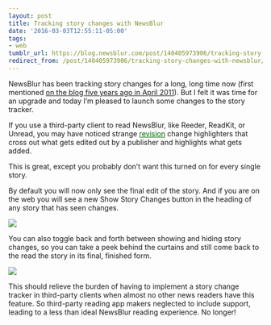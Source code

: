 ```yaml
---
layout: post
title: Tracking story changes with NewsBlur
date: '2016-03-03T12:55:11-05:00'
tags:
- web
tumblr_url: https://blog.newsblur.com/post/140405973906/tracking-story-changes-with-newsblur
redirect_from: /post/140405973906/tracking-story-changes-with-newsblur/
---
```

NewsBlur has been tracking story changes for a long, long time now (first mentioned [on the blog five years ago in April 2011](http://blog.newsblur.com/2021/06/21/2012-01-16-2011-year-in-review.html)). But I felt it was time for an upgrade and today I’m pleased to launch some changes to the story tracker.

If you use a third-party client to read NewsBlur, like Reeder, ReadKit, or Unread, you may have noticed strange <ins style="text-decoration: underline;color: #006600">revision</ins> change highlighters that cross out what gets edited out by a publisher and highlights what gets added.

This is great, except you probably don’t want this turned on for every single story.

By default you will now only see the final edit of the story. And if you are on the web you will see a new Show Story Changes button in the heading of any story that has seen changes.

![](http://static.newsblur.com.s3.amazonaws.com/blog/show_changes_button.png)

You can also toggle back and forth between showing and hiding story changes, so you can take a peek behind the curtains and still come back to the read the story in its final, finished form.

![](http://static.newsblur.com.s3.amazonaws.com/blog/show_changes.png)

This should relieve the burden of having to implement a story change tracker in third-party clients when almost no other news readers have this feature. So third-party reading app makers neglected to include support, leading to a less than ideal NewsBlur reading experience. No longer!

